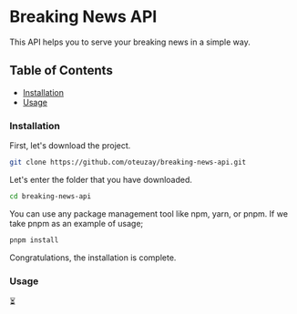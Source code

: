 # Breaking News API

This API helps you to serve your breaking news in a simple way.

## Table of Contents

- [Installation](#Installation)
- [Usage](#Usage)

### Installation

First, let's download the project.

```sh
git clone https://github.com/oteuzay/breaking-news-api.git
```

Let's enter the folder that you have downloaded.

```sh
cd breaking-news-api
```

You can use any package management tool like npm, yarn, or pnpm. If we take pnpm as an example of usage;

```sh
pnpm install
```

Congratulations, the installation is complete.

### Usage

⏳

